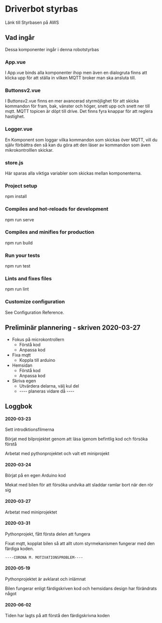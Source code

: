 # Driverbot styrbas
Länk till Styrbasen på AWS

## Vad ingår
Dessa komponenter ingår i denna robotstyrbas

 ### App.vue
  I App.vue binds alla komponenter ihop men även en dialogruta finns att klicka upp för att ställa in vilken MQTT broker man ska ansluta   till.

 ### Buttonsv2.vue
  I Buttonsv2.vue finns en mer avancerad styrmöjlighet för att skicka kommandon för fram, bak, vänster och höger, snett upp och snett     ner till mqtt. MQTT topicen är döpt till drive. Det finns fyra knappar för att reglera hastighet.

### Logger.vue
  En Komponent som loggar vilka kommandon som skickas över MQTT, vill du själv förbättra den så kan du göra att den läser av kommandon     som även mikrokontrolllen skickar.

### store.js
  Här sparas alla viktiga variabler som skickas mellan komponenterna.

### Project setup
   npm install
### Compiles and hot-reloads for development
   npm run serve
### Compiles and minifies for production
   npm run build
### Run your tests
   npm run test
### Lints and fixes files
   npm run lint
### Customize configuration
   See Configuration Reference.


## Preliminär plannering - skriven 2020-03-27

* Fokus på microkontrollern
  * Förstå kod
  * Anpassa kod
* Fixa mqtt
  * Koppla till arduino
* Hemsidan
  * Förstå kod
  * Anpassa kod
* Skriva egen
  * Utvärdera delarna, välj kul del
  * ---- planeras vidare då ----


## Loggbok

#### 2020-03-23

  Sett introdktionsfilmerna
  
  Börjat med bilprojektet genom att läsa igenom befintlig kod och försöka förstå
  
  Arbetat med pythonprojektet och valt ett miniprojekt
  
#### 2020-03-24

  Börjat på en egen Arduino kod
  
  Mekat med bilen för att försöka undvika att sladdar ramlar bort när den rör sig
  
#### 2020-03-27
  
  Arbetat med miniprojektet
  
#### 2020-03-31

  Pythonprojekt, fått första delen att fungera
  
  Fixat mqtt, kopplat bilen så att allt utom styrmekanismen fungerar med den färdiga koden. 
  
    ----CORONA M. MOTIVATIONSPROBLEM----
  
#### 2020-05-19

  Pythonprojektet är avklarat och inlämnat
  
  Bilen fungerar enligt färdigskriven kod och hemsidans design har förändrats något
  
#### 2020-06-02

  Tiden har lagts på att förstå den färdigskrivna koden
